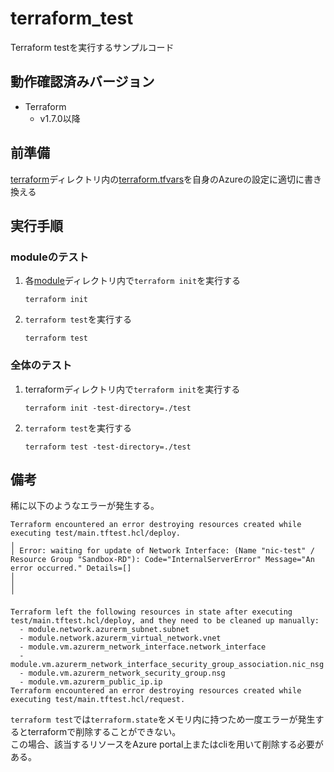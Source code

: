 # terraform_test

Terraform testを実行するサンプルコード

## 動作確認済みバージョン
- Terraform
  - v1.7.0以降

## 前準備
[terraform](./terraform)ディレクトリ内の[terraform.tfvars](./terraform/terraform.tfvars)を自身のAzureの設定に適切に書き換える

## 実行手順
### moduleのテスト
1. 各[module](./terraform/modules/)ディレクトリ内で`terraform init`を実行する
    ```
    terraform init
    ```
2. `terraform test`を実行する
    ```
    terraform test
    ```
### 全体のテスト
1. terraformディレクトリ内で`terraform init`を実行する
    ```
    terraform init -test-directory=./test
    ```
2. `terraform test`を実行する
    ```
    terraform test -test-directory=./test
    ```

## 備考
稀に以下のようなエラーが発生する。<br>
```
Terraform encountered an error destroying resources created while executing test/main.tftest.hcl/deploy.
╷
│ Error: waiting for update of Network Interface: (Name "nic-test" / Resource Group "Sandbox-RD"): Code="InternalServerError" Message="An error occurred." Details=[]
│
│
╵

Terraform left the following resources in state after executing test/main.tftest.hcl/deploy, and they need to be cleaned up manually:
  - module.network.azurerm_subnet.subnet
  - module.network.azurerm_virtual_network.vnet
  - module.vm.azurerm_network_interface.network_interface
  - module.vm.azurerm_network_interface_security_group_association.nic_nsg
  - module.vm.azurerm_network_security_group.nsg
  - module.vm.azurerm_public_ip.ip
Terraform encountered an error destroying resources created while executing test/main.tftest.hcl/request.
```
`terraform test`では`terraform.state`をメモリ内に持つため一度エラーが発生するとterraformで削除することができない。<br>
この場合、該当するリソースをAzure portal上またはcliを用いて削除する必要がある。
